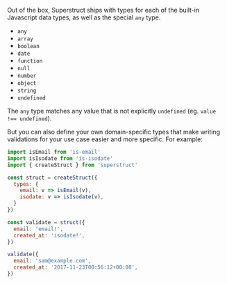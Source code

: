 
Out of the box, Superstruct ships with types for each of the built-in Javascript data types, as well as the special `any` type.

- `any`
- `array`
- `boolean`
- `date`
- `function`
- `null`
- `number`
- `object`
- `string`
- `undefined`

The `any` type matches any value that is not explicitly `undefined` (eg. `value !== undefined`).

But you can also define your own domain-specific types that make writing validations for your use case easier and more specific. For example:

```js
import isEmail from 'is-email'
import isIsodate from 'is-isodate'
import { createStruct } from 'superstruct'

const struct = createStruct({
  types: {
    email: v => isEmail(v),
    isodate: v => isIsodate(v),
  }
})

const validate = struct({
  email: 'email!',
  created_at: 'isodate!',
})

validate({
  email: 'sam@example.com',
  created_at: '2017-11-23T00:56:12+00:00',
})
```
